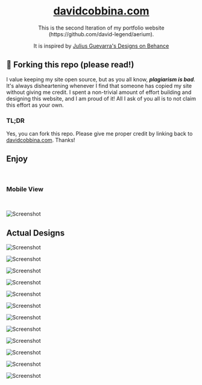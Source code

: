 <h1 align="center">
  <a href="https://davidcobbina.com" target="_blank">davidcobbina.com</a>
</h1>

<p align="center">
    This is the second Iteration of my portfolio website (https://github.com/david-legend/aerium).
</p>
<p align="center">
    It is inspired by <a href="https://www.behance.net/gallery/63574251/Personal-Portfolio-Website-Design" target="_blank">Julius Guevarra's Designs on Behance</a>
</p>



## 🚨 Forking this repo (please read!)

I value keeping my site open source, but as you all know, _**plagiarism is bad**_. It's always disheartening whenever I find that someone has copied my site without giving me credit. I spent a non-trivial amount of effort building and designing this website, and I am proud of it! All I ask of you all is to not claim this effort as your own.

### TL;DR

Yes, you can fork this repo. Please give me proper credit by linking back to [davidcobbina.com](http://davidcobbina.com). Thanks!


## Enjoy

<br>

### Mobile View

<br>

![Screenshot](https://media.giphy.com/media/7lhqghuxV8GkZbvI21/giphy-downsized.gif)


## Actual Designs

![Screenshot](assets/screenshots/0.jpg)

![Screenshot](assets/screenshots/1.jpg)

![Screenshot](assets/screenshots/2.jpg)

![Screenshot](assets/screenshots/3.gif)

![Screenshot](assets/screenshots/4.jpg)

![Screenshot](assets/screenshots/5.gif)

![Screenshot](assets/screenshots/6.gif)

![Screenshot](assets/screenshots/7.jpg)

![Screenshot](assets/screenshots/8.jpg)

![Screenshot](assets/screenshots/9.jpg)

![Screenshot](assets/screenshots/10.jpg)

![Screenshot](assets/screenshots/11.jpg)




